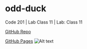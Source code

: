 # odd-duck

Code 201 | Lab Class 11 | Lab: Class 11

[GitHub Repo](https://github.com/Jeremy-Cleland/odd-duck)

[GitHub Pages]()
![Alt text](http://127.0.0.1:5500/img/boots.jpg)
